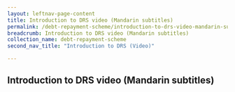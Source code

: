 ```yaml
---
layout: leftnav-page-content
title: Introduction to DRS video (Mandarin subtitles)
permalink: /debt-repayment-scheme/introduction-to-drs-video-mandarin-subtitles/
breadcrumb: Introduction to DRS video (Mandarin subtitles)
collection_name: debt-repayment-scheme
second_nav_title: "Introduction to DRS (Video)"

---
```


Introduction to DRS video (Mandarin subtitles)
---
